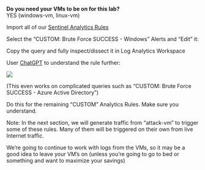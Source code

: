 **Do you need your VMs to be on for this lab?**  
YES (windows-vm, linux-vm)  

Import all of our [Sentinel Analytics Rules](https://github.com/joshmadakor1/Cyber-Course-V2/tree/main/Sentinel-Analytics-Rules)


Select the “CUSTOM: Brute Force SUCCESS - Windows” Alerts and “Edit” it:

Copy the query and fully inspect/dissect it in Log Analytics Workspace

User [ChatGPT](https://chat.openai.com/chat) to understand the rule further:

  
  
![](../images/Pasted%20image%2020250124104811.png)


(This even works on complicated queries such as “CUSTOM: Brute Force SUCCESS - Azure Active Directory”)

Do this for the remaining “CUSTOM” Analytics Rules. Make sure you understand.

Note:
In the next section, we will generate traffic from “attack-vm” to trigger some of these rules.
Many of them will be triggered on their own from live Internet traffic.

We’re going to continue to work with logs from the VMs, so it may be a good idea to leave your VM’s on (unless you’re going to go to bed or something and want to maximize your savings)